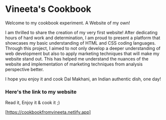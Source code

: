 # Vineeta's Cookbook

Welcome to my cookbook experiment. A Website of my own! 

I am thrilled to share the creation of my very first website! After dedicating hours of hard work and determination, I am proud to present a platform that showcases my basic understanding of HTML and CSS coding languages. Through this project, I aimed to not only develop a deeper understanding of web development but also to apply marketing techniques that will make my website stand out. This has helped me understand the nuances of the website and implementation of marketing techniques from analysis perspective better. 

I hope you enjoy it and cook Dal Makhani, an Indian authentic dish, one day!

### Here's the link to my website
Read it, Enjoy it & cook it ;)

[https://cookbookfromvineeta.netlify.app]
